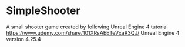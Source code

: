 # SimpleShooter
A small shooter game created by following Unreal Engine 4 tutorial
https://www.udemy.com/share/101XRsAEETeVxaR3QJ/
Unreal Engine 4 version 4.25.4
